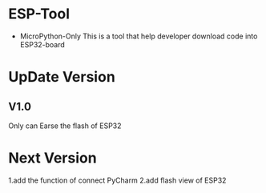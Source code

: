 # ESP-Tool
- MicroPython-Only
This is a tool that help developer download code into ESP32-board
# UpDate Version
## V1.0
Only can Earse the flash of ESP32
# Next Version
1.add the function of connect PyCharm
2.add flash view of ESP32
